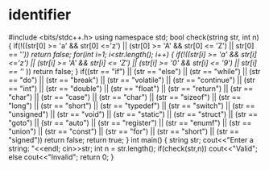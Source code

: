 # identifier
#include &lt;bits/stdc++.h> using namespace std; bool check(string str, int n) {     if(!((str[0] >= 'a' &amp;&amp; str[0] &lt;='z') ||  (str[0] >= 'A' &amp;&amp; str[0] &lt;= 'Z') || str[0] == '_'))         return false;     for(int i=1; i&lt;str.length(); i++)     {         if(!((str[i] >= 'a' &amp;&amp; str[i] &lt;='z') ||  (str[i] >= 'A' &amp;&amp; str[i] &lt;= 'Z') ||  (str[i] >= '0' &amp;&amp; str[i] &lt;= '9') || str[i] == '_' ))           return false;     }     if((str == "if") || (str == "else") || (str == "while") || (str == "do") ||        (str == "break") || (str == "volatile") || (str == "continue") || (str == "int") ||        (str == "double") || (str == "float") || (str == "return") || (str == "char") ||        (str == "case") || (str == "char") || (str == "sizeof") || (str == "long") ||        (str == "short") || (str == "typedef") || (str == "switch") || (str == "unsigned") ||        (str == "void") || (str == "static") || (str == "struct") || (str == "goto") ||        (str == "auto") || (str == "register") || (str == "enumf") || (str == "union") ||        (str == "const") || (str == "for") || (str == "short") || (str == "signed"))         return false;      return true; } int main() {     string str;     cout&lt;&lt;"Enter a string: "&lt;&lt;endl;     cin>>str;     int n = str.length();     if(check(str,n))         cout&lt;&lt;"Valid";     else         cout&lt;&lt;"Invalid";     return 0; }
